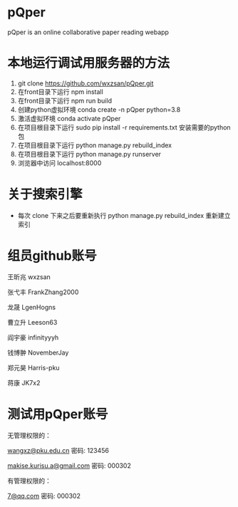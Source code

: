 # pQper
pQper is an online collaborative paper reading webapp

# 本地运行调试用服务器的方法
1. git clone https://github.com/wxzsan/pQper.git
2. 在front目录下运行 npm install
3. 在front目录下运行 npm run build
4. 创建python虚拟环境 conda create -n pQper python=3.8
5. 激活虚拟环境 conda activate pQper
6. 在项目根目录下运行 sudo pip install -r requirements.txt 安装需要的python包
7. 在项目根目录下运行 python manage.py rebuild_index
7. 在项目根目录下运行 python manage.py runserver
8. 浏览器中访问 localhost:8000

# 关于搜索引擎
* 每次 clone 下来之后要重新执行 python manage.py rebuild_index 重新建立索引

# 组员github账号
王昕兆 wxzsan

张弋丰 FrankZhang2000

龙晟 LgenHogns

曹立升 Leeson63

阎宇豪 infinityyyh

钱博翀 NovemberJay

郑元昊 Harris-pku

蒋康 JK7x2

# 测试用pQper账号
无管理权限的：

wangxz@pku.edu.cn
密码: 123456

makise.kurisu.a@gmail.com
密码: 000302

有管理权限的：

7@qq.com
密码: 000302
